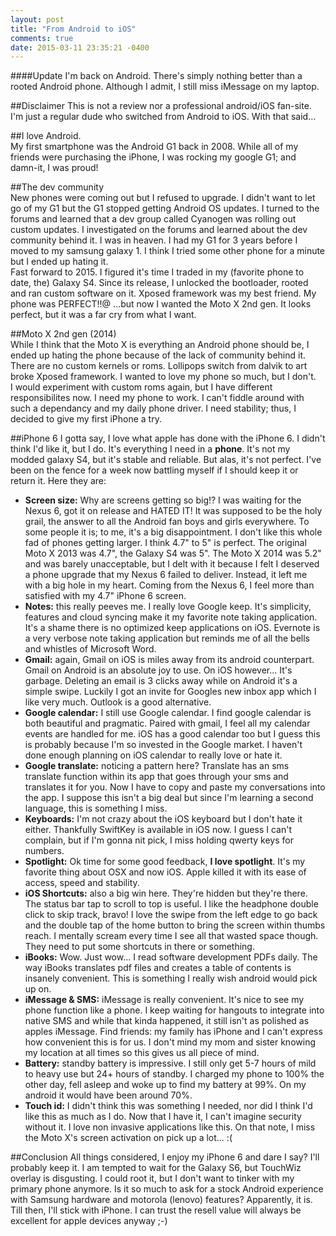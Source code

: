 ```yaml
---
layout: post
title: "From Android to iOS"
comments: true
date: 2015-03-11 23:35:21 -0400
---
```


####Update
I'm back on Android. There's simply nothing better than a rooted Android phone. Although I admit, I still miss iMessage on my laptop.

##Disclaimer
This is not a review nor a professional android/iOS fan-site. I'm just a regular dude who switched from Android to iOS. With that said...  

##I love Android.  
My first smartphone was the Android G1 back in 2008. While all of my friends were purchasing the iPhone, I was rocking my google G1; and damn-it, I was proud!

##The dev community  
New phones were coming out but I refused to upgrade. I didn't want to let go of my G1 but the G1 stopped getting Android OS updates. I turned to the forums and learned that a dev group called Cyanogen was rolling out custom updates. I investigated on the forums and learned about the dev community behind it. I was in heaven. I had my G1 for 3 years before I moved to my samsung galaxy 1. I think I tried some other phone for a minute but I ended up hating it.  
Fast forward to 2015. I figured it's time I traded in my (favorite phone to date, the) Galaxy S4. Since its release, I unlocked the bootloader, rooted and ran custom software on it. Xposed framework was my best friend. My phone was PERFECT!!@ ...but now I wanted the Moto X 2nd gen. It looks perfect, but it was a far cry from what I want.  

##Moto X 2nd gen (2014)  
While I think that the Moto X is everything an Android phone should be, I ended up hating the phone because of the lack of community behind it. There are no custom kernels or roms. Lollipops switch from dalvik to art broke Xposed framework. I wanted to love my phone so much, but I don't.  
I would experiment with custom roms again, but I have different responsibilites now. I need my phone to work. I can't fiddle around with such a dependancy and my daily phone driver. I need stability; thus, I decided to give my first iPhone a try.  

##iPhone 6
I gotta say, I love what apple has done with the iPhone 6. I didn't think I'd like it, but I do. It's everything I need in a **phone**. It's not my modded galaxy S4, but it's stable and reliable. But alas, it's not perfect. I've been on the fence for a week now battling myself if I should keep it or return it. Here they are:  

* **Screen size:** Why are screens getting so big!? I was waiting for the Nexus 6, got it on release and HATED IT! It was supposed to be the holy grail, the answer to all the Android fan boys and girls everywhere. To some people it is; to me, it's a big disappointment. I don't like this whole fad of phones getting larger. I think 4.7" to 5" is perfect. The original Moto X 2013 was 4.7", the Galaxy S4 was 5". The Moto X 2014 was 5.2" and was barely unacceptable, but I delt with it because I felt I deserved a phone upgrade that my Nexus 6 failed to deliver. Instead, it left me with a big hole in my heart. Coming from the Nexus 6, I feel more than satisfied with my 4.7" iPhone 6 screen.
* **Notes:** this really peeves me. I really love Google keep. It's simplicity, features and cloud syncing make it my favorite note taking application. It's a shame there is no optimized keep applications on iOS. Evernote is a very verbose note taking application but reminds me of all the bells and whistles of Microsoft Word.
* **Gmail:** again, Gmail on iOS is miles away from its android counterpart. Gmail on Android is an absolute joy to use. On iOS however... It's garbage. Deleting an email is 3 clicks away while on Android it's a simple swipe. Luckily I got an invite for Googles new inbox app which I like very much. Outlook is a good alternative.
* **Google calendar:** I still use Google calendar. I find google calendar is both beautiful and pragmatic. Paired with gmail, I feel all my calendar events are handled for me. iOS has a good calendar too but I guess this is probably because I'm so invested in the Google market. I haven't done enough planning on iOS calendar to really love or hate it.
* **Google translate:** noticing a pattern here? Translate has an sms translate function within its app that goes through your sms and translates it for you. Now I have to copy and paste my conversations into the app. I suppose this isn't a big deal but since I'm learning a second language, this is something I miss.
* **Keyboards:** I'm not crazy about the iOS keyboard but I don't hate it either. Thankfully SwiftKey is available in iOS now. I guess I can't complain, but if I'm gonna nit pick, I miss holding qwerty keys for numbers.
* **Spotlight:** Ok time for some good feedback, **I love spotlight**. It's my favorite thing about OSX and now iOS. Apple killed it with its ease of access, speed and stability.
* **iOS Shortcuts:** also a big win here. They're hidden but they're there. The status bar tap to scroll to top is useful. I like the headphone double click to skip track, bravo! I love the swipe from the left edge to go back and the double tap of the home button to bring the screen within thumbs reach. I mentally scream every time I see all that wasted space though. They need to put some shortcuts in there or something.
* **iBooks:** Wow. Just wow... I read software development PDFs daily. The way iBooks translates pdf files and creates a table of contents is insanely convenient. This is something I really wish android would pick up on.
* **iMessage & SMS:** iMessage is really convenient. It's nice to see my phone function like a phone. I keep waiting for hangouts to integrate into native SMS and while that kinda happened, it still isn't as polished as apples iMessage.
Find friends: my family has iPhone and I can't express how convenient this is for us. I don't mind my mom and sister knowing my location at all times so this gives us all piece of mind.
* **Battery:** standby battery is impressive. I still only get 5-7 hours of mild to heavy use but 24+ hours of standby. I charged my phone to 100% the other day, fell asleep and woke up to find my battery at 99%. On my android it would have been around 70%.
* **Touch id:** I didn't think this was something I needed, nor did I think I'd like this as much as I do. Now that I have it, I can't imagine security without it. I love non invasive applications like this. On that note, I miss the Moto X's screen activation on pick up a lot... :(  

##Conclusion
All things considered, I enjoy my iPhone 6 and dare I say? I'll probably keep it. I am tempted to wait for the Galaxy S6, but TouchWiz overlay is disgusting. I could root it, but I don't want to tinker with my primary phone anymore. Is it so much to ask for a stock Android experience with Samsung hardware and motorola (lenovo) features? Apparently, it is. Till then, I'll stick with iPhone. I can trust the resell value will always be excellent for apple devices anyway ;-)
